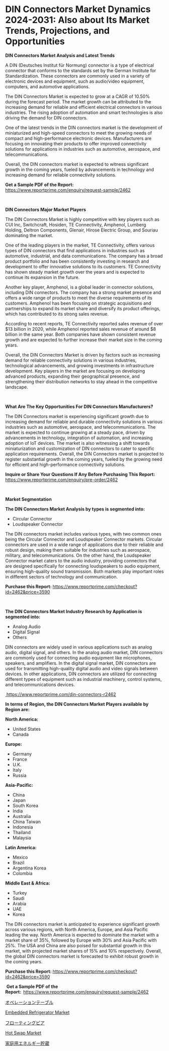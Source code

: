 <p><h1>DIN Connectors Market Dynamics 2024-2031: Also about Its Market Trends, Projections, and Opportunities</h1></p><p><strong>DIN Connectors Market Analysis and Latest Trends</strong></p>
<p><p>A DIN (Deutsches Institut für Normung) connector is a type of electrical connector that conforms to the standards set by the German Institute for Standardization. These connectors are commonly used in a variety of electronic devices and equipment, such as audio/video equipment, computers, and automotive applications.</p><p>The DIN Connectors Market is expected to grow at a CAGR of 10.50% during the forecast period. The market growth can be attributed to the increasing demand for reliable and efficient electrical connectors in various industries. The rising adoption of automation and smart technologies is also driving the demand for DIN connectors.</p><p>One of the latest trends in the DIN connectors market is the development of miniaturized and high-speed connectors to meet the growing needs of compact and high-performance electronic devices. Manufacturers are focusing on innovating their products to offer improved connectivity solutions for applications in industries such as automotive, aerospace, and telecommunications.</p><p>Overall, the DIN connectors market is expected to witness significant growth in the coming years, fueled by advancements in technology and increasing demand for reliable connectivity solutions.</p></p>
<p><strong>Get a Sample PDF of the Report:&nbsp;</strong> <a href="https://www.reportprime.com/enquiry/request-sample/2462">https://www.reportprime.com/enquiry/request-sample/2462</a></p>
<p>&nbsp;</p>
<p><strong>DIN Connectors Major Market Players</strong></p>
<p><p>The DIN Connectors Market is highly competitive with key players such as CUI Inc, Switchcraft, Hosiden, TE Connectivity, Amphenol, Lumberg Holding, Deltron Components, Glenair, Hirose Electric Group, and Souriau dominating the market. </p><p>One of the leading players in the market, TE Connectivity, offers various types of DIN connectors that find applications in industries such as automotive, industrial, and data communications. The company has a broad product portfolio and has been consistently investing in research and development to offer innovative solutions to its customers. TE Connectivity has shown steady market growth over the years and is expected to continue its expansion in the future.</p><p>Another key player, Amphenol, is a global leader in connector solutions, including DIN connectors. The company has a strong market presence and offers a wide range of products to meet the diverse requirements of its customers. Amphenol has been focusing on strategic acquisitions and partnerships to expand its market share and diversify its product offerings, which has contributed to its strong sales revenue.</p><p>According to recent reports, TE Connectivity reported sales revenue of over $13 billion in 2020, while Amphenol reported sales revenue of around $8 billion in the same year. Both companies have shown consistent revenue growth and are expected to further increase their market size in the coming years.</p><p>Overall, the DIN Connectors Market is driven by factors such as increasing demand for reliable connectivity solutions in various industries, technological advancements, and growing investments in infrastructure development. Key players in the market are focusing on developing advanced products, expanding their geographical presence, and strengthening their distribution networks to stay ahead in the competitive landscape.</p></p>
<p>&nbsp;</p>
<p><strong>What Are The Key Opportunities For DIN Connectors Manufacturers?</strong></p>
<p><p>The DIN Connectors market is experiencing significant growth due to increasing demand for reliable and durable connectivity solutions in various industries such as automotive, aerospace, and telecommunications. The market is expected to continue growing at a steady pace, driven by advancements in technology, integration of automation, and increasing adoption of IoT devices. The market is also witnessing a shift towards miniaturization and customization of DIN connectors to cater to specific application requirements. Overall, the DIN Connectors market is projected to register substantial growth in the coming years, fueled by the growing need for efficient and high-performance connectivity solutions.</p></p>
<p><strong>Inquire or Share Your Questions If Any Before Purchasing This Report:</strong> <a href="https://www.reportprime.com/enquiry/pre-order/2462">https://www.reportprime.com/enquiry/pre-order/2462</a></p>
<p>&nbsp;</p>
<p><strong>Market Segmentation</strong></p>
<p><strong>The DIN Connectors Market Analysis by types is segmented into:</strong></p>
<p><ul><li>Circular Connector</li><li>Loudspeaker Connector</li></ul></p>
<p><p>The DIN connectors market includes various types, with two common ones being the Circular Connector and Loudspeaker Connector markets. Circular connectors are used in a wide range of applications due to their reliable and robust design, making them suitable for industries such as aerospace, military, and telecommunications. On the other hand, the Loudspeaker Connector market caters to the audio industry, providing connectors that are designed specifically for connecting loudspeakers to audio equipment, ensuring high-quality sound transmission. Both markets play important roles in different sectors of technology and communication.</p></p>
<p><strong>Purchase this Report:&nbsp;</strong><a href="https://www.reportprime.com/checkout?id=2462&price=3590">https://www.reportprime.com/checkout?id=2462&price=3590</a></p>
<p>&nbsp;</p>
<p><strong>The DIN Connectors Market Industry Research by Application is segmented into:</strong></p>
<p><ul><li>Analog Audio</li><li>Digital Signal</li><li>Others</li></ul></p>
<p><p>DIN connectors are widely used in various applications such as analog audio, digital signal, and others. In the analog audio market, DIN connectors are commonly used for connecting audio equipment like microphones, speakers, and amplifiers. In the digital signal market, DIN connectors are used for transmitting high-quality digital audio and video signals between devices. In other applications, DIN connectors are utilized for connecting different types of equipment such as industrial machinery, control systems, and telecommunications devices.</p></p>
<p><a href="https://www.reportprime.com/din-connectors-r2462">&nbsp;https://www.reportprime.com/din-connectors-r2462</a></p>
<p><strong>In terms of Region, the DIN Connectors Market Players available by Region are:</strong></p>
<p>
    <p> <strong> North America: </strong>
        <ul>
            <li>United States</li>
            <li>Canada</li>
        </ul>
        </p> 
    <p> <strong> Europe: </strong>
        <ul>
            <li>Germany</li>
            <li>France</li>
            <li>U.K.</li>
            <li>Italy</li>
            <li>Russia</li>
        </ul>
        </p> 
    <p> <strong> Asia-Pacific: </strong>
        <ul>
            <li>China</li>
            <li>Japan</li>
            <li>South Korea</li>
            <li>India</li>
            <li>Australia</li>
            <li>China Taiwan</li>
            <li>Indonesia</li>
            <li>Thailand</li>
            <li>Malaysia</li>
        </ul>
        </p> 
    <p> <strong> Latin America: </strong>
        <ul>
            <li>Mexico</li>
            <li>Brazil</li>
            <li>Argentina Korea</li>
            <li>Colombia</li>
        </ul>
        </p> 
    <p> <strong> Middle East & Africa: </strong>
        <ul>
            <li>Turkey</li>
            <li>Saudi</li>
            <li>Arabia</li>
            <li>UAE</li>
            <li>Korea</li>
        </ul>
    </p>
    </p>
<p><p>The DIN connectors market is anticipated to experience significant growth across various regions, with North America, Europe, and Asia Pacific leading the way. North America is expected to dominate the market with a market share of 35%, followed by Europe with 30% and Asia Pacific with 25%. The USA and China are also poised for substantial growth in this market, with projected market shares of 15% and 10% respectively. Overall, the global DIN connectors market is forecasted to exhibit robust growth in the coming years.</p></p>
<p><strong>Purchase this Report: </strong><a href="https://www.reportprime.com/checkout?id=2462&price=3590">https://www.reportprime.com/checkout?id=2462&price=3590</a></p>
<p>&nbsp;<strong>Get a Sample PDF of the Report:&nbsp;&nbsp;</strong><a href="https://www.reportprime.com/enquiry/request-sample/2462">https://www.reportprime.com/enquiry/request-sample/2462</a></p>
<p><strong></strong></p>
<p><p><a href="https://medium.com/@stantonhane1/%E6%89%8B%E8%A1%93%E3%83%86%E3%83%BC%E3%83%96%E3%83%AB%E5%B8%82%E5%A0%B4-%E7%A8%AE%E9%A1%9E-%E3%82%A2%E3%83%97%E3%83%AA%E3%82%B1%E3%83%BC%E3%82%B7%E3%83%A7%E3%83%B3-%E5%9C%B0%E7%90%86%E3%81%AB%E3%82%88%E3%82%8B%E5%8C%85%E6%8B%AC%E7%9A%84%E3%81%AA%E8%A9%95%E4%BE%A1-563114fb84c7">オペレーションテーブル</a></p><p><a href="https://github.com/LeilaniWyman2021/Market-Research-Report-List-1/blob/main/embedded-refrigerator-market.md">Embedded Refrigerator Market</a></p><p><a href="https://github.com/mares423/Market-Research-Report-List-1/blob/main/786437772301.md">フローティングピア</a></p><p><a href="https://github.com/NikolasKirlin2023/Market-Research-Report-List-1/blob/main/hot-swap-market.md">Hot Swap Market</a></p><p><a href="https://medium.com/@antonehyatt1/%E5%AE%B6%E5%BA%AD%E7%94%A8%E3%82%A8%E3%83%8D%E3%83%AB%E3%82%AE%E3%83%BC%E8%B2%AF%E8%94%B5%E5%B8%82%E5%A0%B4-%E5%B8%82%E5%A0%B4%E3%82%B7%E3%82%A7%E3%82%A2-%E5%B8%82%E5%A0%B4%E3%83%88%E3%83%AC%E3%83%B3%E3%83%89-%E3%81%8A%E3%82%88%E3%81%B3%E5%B0%86%E6%9D%A5%E3%81%AE%E6%88%90%E9%95%B7%E3%82%92%E6%8E%A2%E3%82%8B-a16b27b958c0">家庭用エネルギー貯蔵</a></p></p>